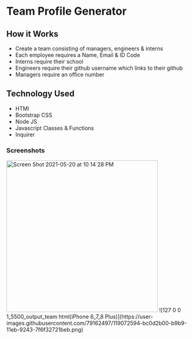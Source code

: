 # Team Profile Generator

## How it Works
- Create a team consisting of managers, engineers & interns
- Each employee requires a Name, Email & ID Code
- Interns require their school
- Engineers require their github username which links to their github
- Managers require an office number

## Technology Used
- HTMl
- Bootstrap CSS
- Node JS
- Javascript Classes & Functions
- Inquirer

### Screenshots
<img width="397" alt="Screen Shot 2021-05-20 at 10 14 28 PM" src="https://user-images.githubusercontent.com/79162497/119072602-c0394880-b9b9-11eb-83b9-96681cc23a46.png">
![127 0 0 1_5500_output_team html(iPhone 6_7_8 Plus)](https://user-images.githubusercontent.com/79162497/119072594-bc0d2b00-b9b9-11eb-9243-7f6f32721beb.png)


